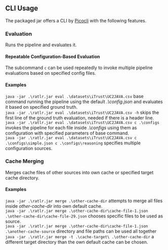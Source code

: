 ## CLI Usage
The packaged jar offers a CLI by [Picocli](https://picocli.info/) with the following features.

### Evaluation
Runs the pipeline and evaluates it.
#### Repeatable Configuration-Based Evaluation
The subcommand `c` can be used repeatedly to invoke multiple pipeline evaluations based on specified config files.
#### Examples
`java -jar .\ratlr.jar eval .\datasets\iTrust\UC2JAVA.csv` base command running the pipeline using the default *.\config.json* and evaluates it based on specified ground truth.<br>
`java -jar .\ratlr.jar eval .\datasets\iTrust\UC2JAVA.csv -h` skips the first line of the ground truth evaluation, needed if there is a header line.<br>
`java -jar .\ratlr.jar eval .\datasets\iTrust\UC2JAVA.csv c .\configs` invokes the pipeline for each file inside *.\configs* using them as configuration with specified parameters of base command.<br>
`java -jar .\ratlr.jar eval .\datasets\iTrust\UC2JAVA.csv c .\configs\simple.json c .\configs\reasoning` specifies multiple configuration sources.

### Cache Merging
Merges cache files of other sources into own cache or specified target cache directory.<br>
#### Examples
`java -jar .\ratlr.jar merge .\other-cache-dir` attempts to merge all files inside *other-cache-dir* into own default cache.<br>
`java -jar .\ratlr.jar merge .\other-cache-dir\cache-file-1.json .\other-cache-dir\cache-file-29.json` chooses specific files to be used as source.<br>
`java -jar .\ratlr.jar merge .\other-cache-dir\cache-file-1.json .\another-cache-source` directory and file paths can be used all together<br>
`java -jar .\ratlr.jar merge -t .\cache-target\ .\other-cache-dir` a different target directory than the own default cache can be chosen.<br>
